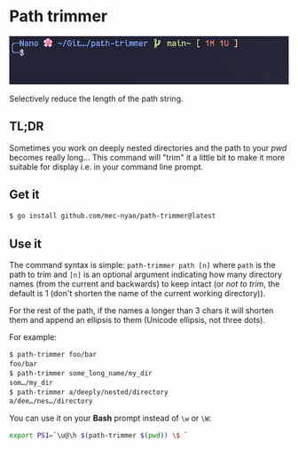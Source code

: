 # Path trimmer

![Example](./example.png)

Selectively reduce the length of the path string.

## TL;DR

Sometimes you work on deeply nested directories and the path to your _pwd_ becomes really long... This command will "trim" it a little bit to make it more suitable for display i.e. in your command line prompt.

## Get it

```sh
$ go install github.com/mec-nyan/path-trimmer@latest
```

## Use it

The command syntax is simple: `path-trimmer path [n]` where `path` is the path to trim and `[n]` is an optional argument indicating how many directory names (from the current and backwards) to keep intact (or _not to trim_, the default is 1 (don't shorten the name of the current working directory)).

For the rest of the path, if the names a longer than 3 chars it will shorten them and append an ellipsis to them (Unicode ellipsis, not three dots).

For example:

```sh
$ path-trimmer foo/bar
foo/bar
$ path-trimmer some_long_name/my_dir
som…/my_dir
$ path-trimmer a/deeply/nested/directory
a/dee…/nes…/directory
```

You can use it on your **Bash** prompt instead of `\w` or `\W`:

```sh
export PS1=`\u@\h $(path-trimmer $(pwd)) \$ `
```
